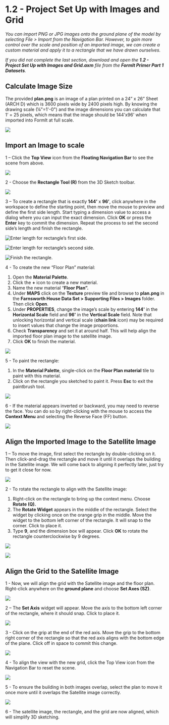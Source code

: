 # 1.2 - Project Set Up with Images and Grid

_You can import PNG or JPG images onto the ground plane of the model by selecting File > Import from the Navigation Bar. However, to gain more control over the scale and position of an imported image, we can create a custom material and apply it to a rectangle that we have drawn ourselves._

_If you did not complete the last section, download and open the_ _**1.2 - Project Set Up with Images and Grid.axm**_ _file from the_ _**FormIt Primer Part 1 Datasets**._

## **Calculate Image Size**

The provided **plan.png** is an image of a plan printed on a 24” x 26” Sheet (ARCH D) which is 3600 pixels wide by 2400 pixels high. By knowing the drawing scale (¼"=1'-0") and the image dimensions you can calculate that 1’ = 25 pixels, which means that the image should be 144'x96' when imported into FormIt at full scale.

![](<../../.gitbook/assets/0 (1) (2).png>)

## **Import an Image to scale**

1 – Click the **Top View** icon from the **Floating Navigation Bar** to see the scene from above.

![](<../../.gitbook/assets/1 (1).png>)

2 - Choose the **Rectangle Tool (R)** from the 3D Sketch toolbar.

![](<../../.gitbook/assets/2 (1).png>)

3 – To create a rectangle that is exactly **144’** x **96’**, click anywhere in the workspace to define the starting point, then move the mouse to preview and define the first side length. Start typing a dimension value to access a dialog where you can input the exact dimension. Click **OK** or press the **Enter** key to commit the dimension. Repeat the process to set the second side’s length and finish the rectangle.

![ Enter length for rectangle’s first side.](<../../.gitbook/assets/3 (1).png>)

![Enter length for rectangle’s second side.](<../../.gitbook/assets/4 (1).png>)

![Finish the rectangle.](<../../.gitbook/assets/5 (1).png>)

4 - To create the new “Floor Plan” material:

1. Open the **Material Palette**.
2. Click the **+** icon to create a new material.
3. Name the new material “**Floor Plan”.**
4. Under **MAPS** click on the **Texture** preview tile and browse to **plan.png** in the **Farnsworth House Data Set >  Supporting Files > Images** folder. Then click **Open**.
5. Under **PROPERTIES**, change the image’s scale by entering **144'** in the **Horizontal Scale** field and **96'** in the **Vertical Scale** field. Note that unlocking horizontal and vertical scale (**chain link** icon) may be required to insert values that change the image proportions.
6. Check **Transparency** and set it at around half. This will help align the imported floor plan image to the satellite image.
7. Click **OK** to finish the material.

![](../../.gitbook/assets/create-1.png)

5 - To paint the rectangle:

1. In the **Material Palette**, single-click on the **Floor Plan material** tile to paint with this material.
2. Click on the rectangle you sketched to paint it. Press **Esc** to exit the paintbrush tool.

![](../../.gitbook/assets/7.jpeg)

6 - If the material appears inverted or backward, you may need to reverse the face. You can do so by right-clicking with the mouse to access the **Context Menu** and selecting the Reverse Face (FF) button.

![](../../.gitbook/assets/8.png)

## **Align the Imported Image to the Satellite Image**

1 – To move the image, first select the rectangle by double-clicking on it. Then click-and-drag the rectangle and move it until it overlaps the building in the Satellite image. We will come back to aligning it perfectly later, just try to get it close for now.

![](../../.gitbook/assets/9.png)

2 - To rotate the rectangle to align with the Satellite image:

1. Right-click on the rectangle to bring up the context menu. Choose **Rotate (Q).**
2. The **Rotate Widget** appears in the middle of the rectangle. Select the widget by clicking once on the orange grip in the middle. Move the widget to the bottom left corner of the rectangle. It will snap to the corner. Click to place it.
3. Type **9**, and the dimension box will appear. Click **OK** to rotate the rectangle counterclockwise by 9 degrees.

![](../../.gitbook/assets/10.png)

![](../../.gitbook/assets/11.png)

## **Align the Grid to the Satellite Image**

1 - Now, we will align the grid with the Satellite image and the floor plan. Right-click anywhere on the **ground plane** and choose **Set Axes (SZ)**.

![](../../.gitbook/assets/12.png)

2 – The **Set Axis** widget will appear. Move the axis to the bottom left corner of the rectangle, where it should snap. Click to place it.

![](../../.gitbook/assets/13.png)

3 - Click on the grip at the end of the red axis. Move the grip to the bottom right corner of the rectangle so that the red axis aligns with the bottom edge of the plane. Click off in space to commit this change.

![](../../.gitbook/assets/14.png)

4 - To align the view with the new grid, click the Top View icon from the Navigation Bar to reset the scene.

![](../../.gitbook/assets/15.png)

5 - To ensure the building in both images overlap, select the plan to move it once more until it overlaps the Satellite image correctly.

![](../../.gitbook/assets/16.png)

6 - The satellite image, the rectangle, and the grid are now aligned, which will simplify 3D sketching.
